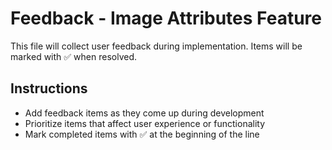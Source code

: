 # Feedback - Image Attributes Feature

This file will collect user feedback during implementation. Items will be marked with ✅ when resolved.

## Instructions
- Add feedback items as they come up during development
- Prioritize items that affect user experience or functionality
- Mark completed items with ✅ at the beginning of the line